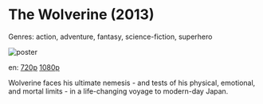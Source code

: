 # The Wolverine (2013)

Genres: action, adventure, fantasy, science-fiction, superhero

![poster](http://image.tmdb.org/t/p/w500/iTST6DcLhfufWYUKCOskkusaYUq.jpg)

en:
  [720p](magnet:?xt=urn:btih:C97BFF66EC7E83911F21BB4B7F5B7E1804BA30FE&tr=udp://glotorrents.pw:6969/announce&tr=udp://tracker.opentrackr.org:1337/announce&tr=udp://torrent.gresille.org:80/announce&tr=udp://tracker.openbittorrent.com:80&tr=udp://tracker.coppersurfer.tk:6969&tr=udp://tracker.leechers-paradise.org:6969&tr=udp://p4p.arenabg.ch:1337&tr=udp://tracker.internetwarriors.net:1337)
  [1080p](magnet:?xt=urn:btih:D91FBB667D8F7E9CC653123AABF37BB4851B2270&tr=udp://glotorrents.pw:6969/announce&tr=udp://tracker.opentrackr.org:1337/announce&tr=udp://torrent.gresille.org:80/announce&tr=udp://tracker.openbittorrent.com:80&tr=udp://tracker.coppersurfer.tk:6969&tr=udp://tracker.leechers-paradise.org:6969&tr=udp://p4p.arenabg.ch:1337&tr=udp://tracker.internetwarriors.net:1337)
  


Wolverine faces his ultimate nemesis - and tests of his physical, emotional, and mortal limits - in a life-changing voyage to modern-day Japan.